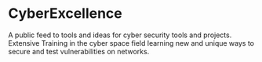 # CyberExcellence
A public feed to tools and ideas for cyber security tools and projects.
Extensive Training in the cyber space field learning new and unique ways to secure and test vulnerabilities on networks.

